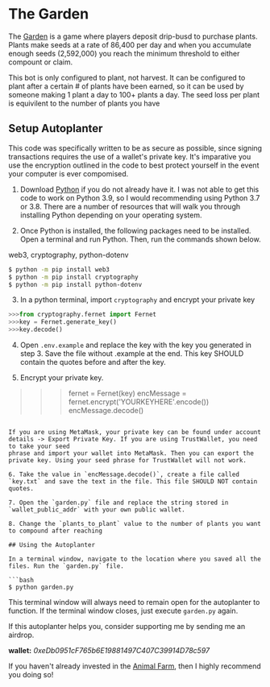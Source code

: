 # The Garden
The [Garden](https://theanimalfarm/referrals/0xeDb0951cF765b6E19881497C407C39914D78c597) is a game where players
deposit drip-busd to purchase plants. Plants make seeds at a rate of 86,400 per day and when you accumulate
enough seeds (2,592,000) you reach the minimum threshold to either compount or claim. 

This bot is only configured to plant, not harvest. It can be configured to plant after a certain # of
plants have been earned, so it can be used by someone making 1 plant a day to 100+ plants a day. The seed loss 
per plant is equivilent to the number of plants you have

## Setup Autoplanter

This code was specifically written to be as secure as possible, since signing transactions requires the use of
a wallet's private key. It's imparative you use the encryption outlined in the code to best protect yourself
in the event your computer is ever compomised. 

1. Download [Python](https://www.python.org/downloads/) if you do not already have it. I was not able to get this code
to work on Python 3.9, so I would recommending using Python 3.7 or 3.8. There are a number of resources that will walk 
you through installing Python depending on your operating system.

2. Once Python is installed, the following packages need to be installed. Open a terminal and run Python. Then, run the commands shown below. 

web3, cryptography, python-dotenv
 
```bash
$ python -m pip install web3
$ python -m pip install cryptography
$ python -m pip install python-dotenv
```

3. In a python terminal, import `cryptography` and encrypt your private key

```py
>>>from cryptography.fernet import Fernet
>>>key = Fernet.generate_key()
>>>key.decode()
```

4. Open `.env.example` and replace the key with the key you generated in step 3. Save the file without .example at the end. This key 
SHOULD contain the quotes before and after the key.

5. Encrypt your private key. 

>>>fernet = Fernet(key)
>>>encMessage = fernet.encrypt('YOURKEYHERE'.encode())
>>>encMessage.decode()
```

If you are using MetaMask, your private key can be found under account details -> Export Private Key. If you are using TrustWallet, you need to take your seed
phrase and import your wallet into MetaMask. Then you can export the private key. Using your seed phrase for TrustWallet will not work. 

6. Take the value in `encMessage.decode()`, create a file called `key.txt` and save the text in the file. This file SHOULD NOT contain quotes. 

7. Open the `garden.py` file and replace the string stored in `wallet_public_addr` with your own public wallet.

8. Change the `plants_to_plant` value to the number of plants you want to compound after reaching

## Using the Autoplanter

In a terminal window, navigate to the location where you saved all the files. Run the `garden.py` file.

```bash
$ python garden.py
```

This terminal window will always need to remain open for the autoplanter to function. If the terminal window closes, just execute
`garden.py` again.

If this autoplanter helps you, consider supporting me by sending me an airdrop. 

**wallet:** *0xeDb0951cF765b6E19881497C407C39914D78c597*

If you haven't already invested in the [Animal Farm](https://theanimalfarm/referrals/0xeDb0951cF765b6E19881497C407C39914D78c597), then I highly recommend you doing so!